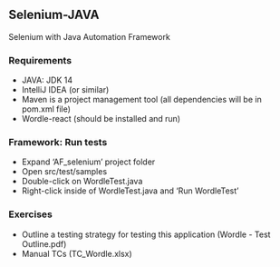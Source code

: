 ## Selenium-JAVA

Selenium with Java Automation Framework 

### Requirements

- JAVA: JDK 14
- IntelliJ IDEA (or similar)
- Maven is a project management tool (all dependencies will be in pom.xml file)
- Wordle-react (should be installed and run)

### Framework: Run tests

- Expand ‘AF_selenium’ project folder
- Open src/test/samples
- Double-click on WordleTest.java
- Right-click inside of WordleTest.java and ‘Run WordleTest’

### Exercises
- Outline a testing strategy for testing this application (Wordle - Test Outline.pdf)
- Manual TCs (TC_Wordle.xlsx)
